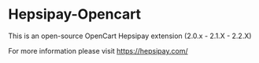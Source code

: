 # Hepsipay-Opencart
This is an open-source OpenCart Hepsipay extension (2.0.x - 2.1.X - 2.2.X)

For more information please visit 
https://hepsipay.com/
